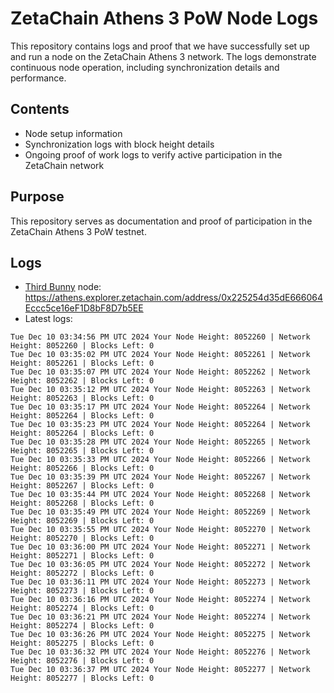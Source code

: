 # ZetaChain Athens 3 PoW Node Logs
This repository contains logs and proof that we have successfully set up and run a node on the ZetaChain Athens 3 network. The logs demonstrate continuous node operation, including synchronization details and performance.

## Contents
- Node setup information
- Synchronization logs with block height details
- Ongoing proof of work logs to verify active participation in the ZetaChain network

## Purpose
This repository serves as documentation and proof of participation in the ZetaChain Athens 3 PoW testnet.

## Logs

- [Third Bunny](https://thirdbunny.xyz/) node: https://athens.explorer.zetachain.com/address/0x225254d35dE666064Eccc5ce16eF1D8bF8D7b5EE
- Latest logs:
```
Tue Dec 10 03:34:56 PM UTC 2024 Your Node Height: 8052260 | Network Height: 8052260 | Blocks Left: 0
Tue Dec 10 03:35:02 PM UTC 2024 Your Node Height: 8052261 | Network Height: 8052261 | Blocks Left: 0
Tue Dec 10 03:35:07 PM UTC 2024 Your Node Height: 8052262 | Network Height: 8052262 | Blocks Left: 0
Tue Dec 10 03:35:12 PM UTC 2024 Your Node Height: 8052263 | Network Height: 8052263 | Blocks Left: 0
Tue Dec 10 03:35:17 PM UTC 2024 Your Node Height: 8052264 | Network Height: 8052264 | Blocks Left: 0
Tue Dec 10 03:35:23 PM UTC 2024 Your Node Height: 8052264 | Network Height: 8052264 | Blocks Left: 0
Tue Dec 10 03:35:28 PM UTC 2024 Your Node Height: 8052265 | Network Height: 8052265 | Blocks Left: 0
Tue Dec 10 03:35:33 PM UTC 2024 Your Node Height: 8052266 | Network Height: 8052266 | Blocks Left: 0
Tue Dec 10 03:35:39 PM UTC 2024 Your Node Height: 8052267 | Network Height: 8052267 | Blocks Left: 0
Tue Dec 10 03:35:44 PM UTC 2024 Your Node Height: 8052268 | Network Height: 8052268 | Blocks Left: 0
Tue Dec 10 03:35:49 PM UTC 2024 Your Node Height: 8052269 | Network Height: 8052269 | Blocks Left: 0
Tue Dec 10 03:35:55 PM UTC 2024 Your Node Height: 8052270 | Network Height: 8052270 | Blocks Left: 0
Tue Dec 10 03:36:00 PM UTC 2024 Your Node Height: 8052271 | Network Height: 8052271 | Blocks Left: 0
Tue Dec 10 03:36:05 PM UTC 2024 Your Node Height: 8052272 | Network Height: 8052272 | Blocks Left: 0
Tue Dec 10 03:36:11 PM UTC 2024 Your Node Height: 8052273 | Network Height: 8052273 | Blocks Left: 0
Tue Dec 10 03:36:16 PM UTC 2024 Your Node Height: 8052274 | Network Height: 8052274 | Blocks Left: 0
Tue Dec 10 03:36:21 PM UTC 2024 Your Node Height: 8052274 | Network Height: 8052274 | Blocks Left: 0
Tue Dec 10 03:36:26 PM UTC 2024 Your Node Height: 8052275 | Network Height: 8052275 | Blocks Left: 0
Tue Dec 10 03:36:32 PM UTC 2024 Your Node Height: 8052276 | Network Height: 8052276 | Blocks Left: 0
Tue Dec 10 03:36:37 PM UTC 2024 Your Node Height: 8052277 | Network Height: 8052277 | Blocks Left: 0
```
